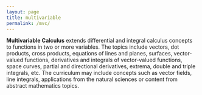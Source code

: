 ```yaml
---
layout: page
title: multivariable
permalink: /mvc/
---
```


<script src="https://www.w3schools.com/lib/w3.js"></script>

<b>Multivariable Calculus</b> extends differential and integral calculus concepts to functions in two or more variables. The topics include vectors, dot products, cross products, equations of lines and planes, surfaces, vector-valued functions, derivatives and integrals of vector-valued functions, space curves, partial and directional derivatives, extrema, double and triple integrals, etc. The curriculum may include concepts such as vector fields, line integrals, applications from the natural sciences or content from abstract mathematics topics. 
